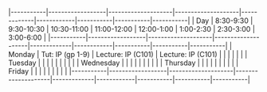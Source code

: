 |-----------|------------------|--------------------|--------------------|-------------|------------|-----------|-----------|-----------|
| Day       | 8:30-9:30        | 9:30-10:30         | 10:30-11:00        | 11:00-12:00 | 12:00-1:00 | 1:00-2:30 | 2:30-3:00 | 3:00-6:00 |
|-----------|------------------|--------------------|--------------------|-------------|------------|-----------|-----------|-----------|
| Monday    | Tut: IP (gp 1-9) | Lecture: IP (C101) | Lecture: IP (C101) |             |            |           |           |           |
| Tuesday   |                  |                    |                    |             |            |           |           |           |
| Wednesday |                  |                    |                    |             |            |           |           |           |
| Thursday  |                  |                    |                    |             |            |           |           |           |
| Friday    |                  |                    |                    |             |            |           |           |           |
|-----------|------------------|--------------------|--------------------|-------------|------------|-----------|-----------|-----------|
